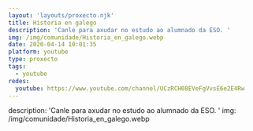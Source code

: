 ```yaml
---
layout: 'layouts/proxecto.njk'
title: Historia en galego
description: 'Canle para axudar no estudo ao alumnado da ESO. '
img: /img/comunidade/Historia_en_galego.webp
date: 2020-04-14 10:01:35
platform: youtube
type: proxecto
tags:
  - youtube
redes:
  youtube: https://www.youtube.com/channel/UCzRCH08EVeFgVvsE6e2E4Rw
---
```

description: 'Canle para axudar no estudo ao alumnado da ESO. '
img: /img/comunidade/Historia_en_galego.webp
